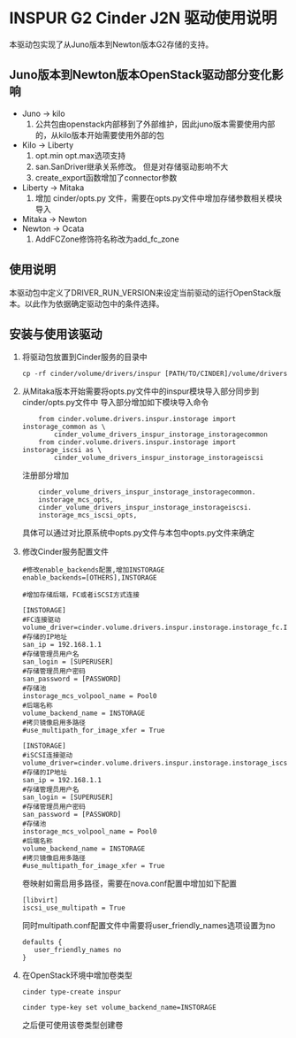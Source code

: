 INSPUR G2 Cinder J2N 驱动使用说明
=================================
本驱动包实现了从Juno版本到Newton版本G2存储的支持。

Juno版本到Newton版本OpenStack驱动部分变化影响
---------------------------------------------
- Juno -> kilo
	1. 公共包由openstack内部移到了外部维护，因此juno版本需要使用内部的，从kilo版本开始需要使用外部的包
- Kilo -> Liberty
	1. opt.min opt.max选项支持
	2. san.SanDriver继承关系修改。 但是对存储驱动影响不大
	3. create_export函数增加了connector参数
- Liberty -> Mitaka
	1. 增加 cinder/opts.py 文件，需要在opts.py文件中增加存储参数相关模块导入
- Mitaka -> Newton
- Newton -> Ocata
	1. AddFCZone修饰符名称改为add_fc_zone

使用说明
--------
本驱动包中定义了DRIVER_RUN_VERSION来设定当前驱动的运行OpenStack版本。以此作为依据确定驱动包中的条件选择。

安装与使用该驱动
----------------
1. 将驱动包放置到Cinder服务的目录中
   ```
   cp -rf cinder/volume/drivers/inspur [PATH/TO/CINDER]/volume/drivers
   ```
2. 从Mitaka版本开始需要将opts.py文件中的inspur模块导入部分同步到cinder/opts.py文件中
   导入部分增加如下模块导入命令
   ```
       from cinder.volume.drivers.inspur.instorage import instorage_common as \
           cinder_volume_drivers_inspur_instorage_instoragecommon
       from cinder.volume.drivers.inspur.instorage import instorage_iscsi as \
           cinder_volume_drivers_inspur_instorage_instorageiscsi
   ```
   注册部分增加
   ```
       cinder_volume_drivers_inspur_instorage_instoragecommon.
       instorage_mcs_opts,
       cinder_volume_drivers_inspur_instorage_instorageiscsi.
       instorage_mcs_iscsi_opts,
   ```
   具体可以通过对比原系统中opts.py文件与本包中opts.py文件来确定
3. 修改Cinder服务配置文件

   ```
   #修改enable_backends配置,增加INSTORAGE
   enable_backends=[OTHERS],INSTORAGE

   #增加存储后端，FC或者iSCSI方式连接

   [INSTORAGE]
   #FC连接驱动
   volume_driver=cinder.volume.drivers.inspur.instorage.instorage_fc.InStorageMCSFCDriver
   #存储的IP地址
   san_ip = 192.168.1.1 
   #存储管理员用户名
   san_login = [SUPERUSER]
   #存储管理员用户密码
   san_password = [PASSWORD]
   #存储池
   instorage_mcs_volpool_name = Pool0
   #后端名称
   volume_backend_name = INSTORAGE
   #拷贝镜像启用多路径
   #use_multipath_for_image_xfer = True

   [INSTORAGE]
   #iSCSI连接驱动
   volume_driver=cinder.volume.drivers.inspur.instorage.instorage_iscsi.InStorageMCSISCSIDriver
   #存储的IP地址
   san_ip = 192.168.1.1 
   #存储管理员用户名
   san_login = [SUPERUSER]
   #存储管理员用户密码
   san_password = [PASSWORD]
   #存储池
   instorage_mcs_volpool_name = Pool0
   #后端名称
   volume_backend_name = INSTORAGE
   #拷贝镜像启用多路径
   #use_multipath_for_image_xfer = True
   ```

   卷映射如需启用多路径，需要在nova.conf配置中增加如下配置
   ```
   [libvirt]
   iscsi_use_multipath = True
   ```

   同时multipath.conf配置文件中需要将user_friendly_names选项设置为no 
   ```
   defaults {
      user_friendly_names no
   }
   ```

4. 在OpenStack环境中增加卷类型
   ```
   cinder type-create inspur

   cinder type-key set volume_backend_name=INSTORAGE
   
   ```
   之后便可使用该卷类型创建卷
